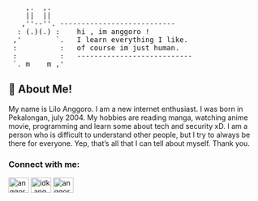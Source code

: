 <pre>                                                                               
    ,.  ,.
    ||  ||
   ,''--''.	---------------------------
  : (.)(.) :	hi , im anggoro !
 ,'        `.	I learn everything I like.
 :          :	of course im just human.
 :          :	---------------------------
 `._m____m_,'                                          
</pre>

## 🚀 About Me!
My name is Lilo Anggoro. I am a new internet enthusiast. I was born in Pekalongan, july 2004. My hobbies are reading manga, watching anime movie, programming and learn some about tech and security xD. I am a person who is difficult to understand other people, but I try to always be there for everyone. Yep, that’s all that I can tell about myself. Thank you.

<h3 align="left">Connect with me:</h3>
<p align="left">
<a href="https://twitter.com/anggoro_exe" target="blank"><img align="center" src="https://raw.githubusercontent.com/rahuldkjain/github-profile-readme-generator/master/src/images/icons/Social/twitter.svg" alt="anggoro_exe" height="30" width="40" /></a>
<a href="https://fb.com/idk.anggoro" target="blank"><img align="center" src="https://raw.githubusercontent.com/rahuldkjain/github-profile-readme-generator/master/src/images/icons/Social/facebook.svg" alt="idk.anggoro" height="30" width="40" /></a>
<a href="https://instagram.com/anggoro.exe" target="blank"><img align="center" src="https://raw.githubusercontent.com/rahuldkjain/github-profile-readme-generator/master/src/images/icons/Social/instagram.svg" alt="anggoro.exe" height="30" width="40" /></a>
</p>
